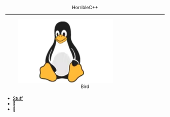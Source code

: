 <p align="center">HorribleC++</p>
<!-- Blank line before and after horizontal rule -->

---

<figure>
  <img src="assets/images/some-kind-of-bird.png" width="300" height="200" alt="a bird">
  <figcaption align="center">Bird</figcaption>
</figure>

#### 
- [Stuff](#stuff)
- 👀
- 💞️

